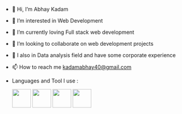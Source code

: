 - 👋 Hi, I’m Abhay Kadam
- 👀 I’m interested in Web Development 
- 🌱 I’m currently loving Full stack web development
- 💞️ I’m looking to collaborate on web development projects
- 💞️ I also in Data analysis field and have some corporate experience 
- 📫 How to reach me kadamabhay40@gmail.com
- Languages and Tool I use :

    <div style="disply:flex gap:10px">
    <img src="https://user-images.githubusercontent.com/93931081/159692829-fd4aa390-ea83-41de-986e-2631ef8b831a.png" width="50" height="50">
    
    <img src="https://user-images.githubusercontent.com/93931081/159693044-f00b3b17-9db5-41e4-a294-a480f391dcf9.png" width="50" height="50">
    <img src="https://user-images.githubusercontent.com/93931081/159693049-b89a2d3e-bd98-40bf-887e-d36672935d48.png" width="50" height="50">
    <img src="https://user-images.githubusercontent.com/93931081/159693040-9ad806a1-0262-4161-979a-bda647735b9f.png" width="50" height="50">
     </div>
<!---
AbhayKadam57/AbhayKadam57 is a ✨ special ✨ repository because its `README.md` (this file) appears on your GitHub profile.
You can click the Preview link to take a look at your changes.
--->
